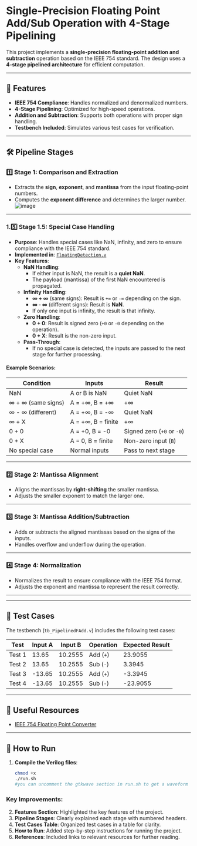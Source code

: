 # Single-Precision Floating Point Add/Sub Operation with 4-Stage Pipelining

This project implements a **single-precision floating-point addition and subtraction** operation based on the IEEE 754 standard. The design uses a **4-stage pipelined architecture** for efficient computation.

---

## 🚀 Features
- **IEEE 754 Compliance**: Handles normalized and denormalized numbers.
- **4-Stage Pipelining**: Optimized for high-speed operations.
- **Addition and Subtraction**: Supports both operations with proper sign handling.
- **Testbench Included**: Simulates various test cases for verification.

---

## 🛠️ Pipeline Stages

### 1️⃣ **Stage 1: Comparison and Extraction**
- Extracts the **sign**, **exponent**, and **mantissa** from the input floating-point numbers.
- Computes the **exponent difference** and determines the larger number.
![image](https://github.com/user-attachments/assets/8bc0ac94-0052-475b-86ec-c0ce2a2a0cd8)

---

### 1.5️⃣ **Stage 1.5: Special Case Handling**
- **Purpose**: Handles special cases like NaN, infinity, and zero to ensure compliance with the IEEE 754 standard.
- **Implemented in**: [`FloatingDetection.v`](folder/FloatingDetection.v)
- **Key Features**:
  - **NaN Handling**:
    - If either input is NaN, the result is a **quiet NaN**.
    - The payload (mantissa) of the first NaN encountered is propagated.
  - **Infinity Handling**:
    - **∞ + ∞** (same signs): Result is `+∞` or `-∞` depending on the sign.
    - **∞ - ∞** (different signs): Result is **NaN**.
    - If only one input is infinity, the result is that infinity.
  - **Zero Handling**:
    - **0 + 0**: Result is signed zero (`+0` or `-0` depending on the operation).
    - **0 + X**: Result is the non-zero input.
  - **Pass-Through**:
    - If no special case is detected, the inputs are passed to the next stage for further processing.

#### Example Scenarios:
| **Condition**       | **Inputs**                  | **Result**                     |
|----------------------|-----------------------------|---------------------------------|
| NaN                 | A or B is NaN               | Quiet NaN                      |
| ∞ + ∞ (same signs)  | A = +∞, B = +∞              | +∞                             |
| ∞ - ∞ (different)   | A = +∞, B = -∞              | Quiet NaN                      |
| ∞ + X               | A = +∞, B = finite          | +∞                             |
| 0 + 0               | A = +0, B = -0              | Signed zero (`+0` or `-0`)     |
| 0 + X               | A = 0, B = finite           | Non-zero input (`B`)           |
| No special case     | Normal inputs               | Pass to next stage             |

---

### 2️⃣ **Stage 2: Mantissa Alignment**
- Aligns the mantissas by **right-shifting** the smaller mantissa.
- Adjusts the smaller exponent to match the larger one.

---

### 3️⃣ **Stage 3: Mantissa Addition/Subtraction**
- Adds or subtracts the aligned mantissas based on the signs of the inputs.
- Handles overflow and underflow during the operation.

---

### 4️⃣ **Stage 4: Normalization**
- Normalizes the result to ensure compliance with the IEEE 754 format.
- Adjusts the exponent and mantissa to represent the result correctly.

---

---

## 🧪 Test Cases

The testbench (`tb_PipelinedFAdd.v`) includes the following test cases:

| **Test** | **Input A** | **Input B** | **Operation** | **Expected Result** |
|----------|-------------|-------------|---------------|----------------------|
| Test 1   | 13.65       | 10.2555     | Add (`+`)     | 23.9055             |
| Test 2   | 13.65       | 10.2555     | Sub (`-`)     | 3.3945              |
| Test 3   | -13.65      | 10.2555     | Add (`+`)     | -3.3945             |
| Test 4   | -13.65      | 10.2555     | Sub (`-`)     | -23.9055            |

---

## 🔗 Useful Resources

- [IEEE 754 Floating Point Converter](https://www.h-schmidt.net/FloatConverter/IEEE754.html)

---

## 📜 How to Run

1. **Compile the Verilog files**:
   ```bash
   chmod +x
   ./run.sh
   #you can uncomment the gtkwave section in run.sh to get a waveform


### Key Improvements:

2. **Features Section**: Highlighted the key features of the project.
3. **Pipeline Stages**: Clearly explained each stage with numbered headers.
4. **Test Cases Table**: Organized test cases in a table for clarity.
5. **How to Run**: Added step-by-step instructions for running the project.
6. **References**: Included links to relevant resources for further reading.

